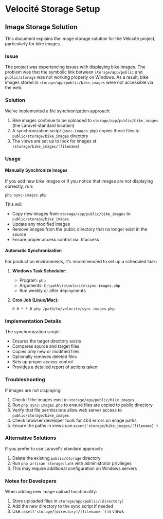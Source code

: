 # Velocité Storage Setup

## Image Storage Solution

This document explains the image storage solution for the Vélocité project, particularly for bike images.

### Issue

The project was experiencing issues with displaying bike images. The problem was that the symbolic link between `storage/app/public` and `public/storage` was not working properly on Windows. As a result, bike images stored in `storage/app/public/bike_images` were not accessible via the web.

### Solution

We've implemented a file synchronization approach:

1. Bike images continue to be uploaded to `storage/app/public/bike_images` (the Laravel-standard location)
2. A synchronization script (`sync-images.php`) copies these files to `public/storage/bike_images` directory
3. The views are set up to look for images at `/storage/bike_images/[filename]`

### Usage

#### Manually Synchronize Images

If you add new bike images or if you notice that images are not displaying correctly, run:

```
php sync-images.php
```

This will:
- Copy new images from `storage/app/public/bike_images` to `public/storage/bike_images`
- Update any modified images
- Remove images from the public directory that no longer exist in the source
- Ensure proper access control via .htaccess

#### Automatic Synchronization

For production environments, it's recommended to set up a scheduled task:

1. **Windows Task Scheduler:**
   - Program: `php`
   - Arguments: `C:\path\to\velocite\sync-images.php`
   - Run weekly or after deployments

2. **Cron Job (Linux/Mac):**
   ```
   0 0 * * 0 php /path/to/velocite/sync-images.php
   ```

### Implementation Details

The synchronization script:
- Ensures the target directory exists
- Compares source and target files
- Copies only new or modified files
- Optionally removes deleted files
- Sets up proper access control
- Provides a detailed report of actions taken

### Troubleshooting

If images are not displaying:

1. Check if the images exist in `storage/app/public/bike_images`
2. Run `php sync-images.php` to ensure files are copied to public directory
3. Verify that file permissions allow web server access to `public/storage/bike_images`
4. Check browser developer tools for 404 errors on image paths
5. Ensure the paths in views use `asset('storage/bike_images/[filename]')`

### Alternative Solutions

If you prefer to use Laravel's standard approach:

1. Delete the existing `public/storage` directory
2. Run `php artisan storage:link` with administrator privileges
3. This may require additional configuration on Windows servers

### Notes for Developers

When adding new image upload functionality:
1. Store uploaded files in `storage/app/public/[directory]`
2. Add the new directory to the sync script if needed
3. Use `asset('storage/[directory]/[filename]')` in views 
